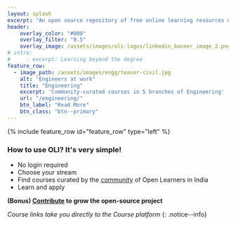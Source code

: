 ```yaml
---
layout: splash
excerpt: "An open source repository of free online learning resources mapped to the Indian curriculum"
header:
    overlay_color: "#000"
    overlay_filter: "0.5"
    overlay_image: /assets/images/oli-logos/linkedin_banner_image_2.png
# intro: 
#     - excerpt: Learning beyond the degree
feature_row:
  - image_path: /assets/images/engg/teaser-civil.jpg
    alt: "Engineers at work"
    title: "Engineering"
    excerpt: 'Community-curated courses in 5 branches of Engineering'
    url: "/engineering/"
    btn_label: "Read More"
    btn_class: "btn--primary"
---
```

<!-- {% include feature_row id="intro" type="center" %} -->

{% include feature_row id="feature_row" type="left" %}

### How to use OLI? It's very simple!
- No login required
- Choose your stream
- Find courses curated by the [community](/about/) of Open Learners in India
- Learn and apply

**(Bonus) [Contribute](/contribute/) to grow the open-source project**

*Course links take you directly to the Course platform*
{: .notice--info}
